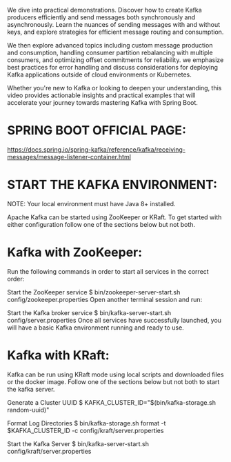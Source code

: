 We dive into practical demonstrations. Discover how to create Kafka producers efficiently and send messages both synchronously and asynchronously. Learn the nuances of sending messages with and without keys, and explore strategies for efficient message routing and consumption.

We then explore advanced topics including custom message production and consumption, handling consumer partition rebalancing with multiple consumers, and optimizing offset commitments for reliability.
we emphasize best practices for error handling and discuss considerations for deploying Kafka applications outside of cloud environments or Kubernetes.

Whether you're new to Kafka or looking to deepen your understanding, this video provides actionable insights and practical examples that will accelerate your journey towards mastering Kafka with Spring Boot.

# SPRING BOOT OFFICIAL PAGE:
https://docs.spring.io/spring-kafka/reference/kafka/receiving-messages/message-listener-container.html

# START THE KAFKA ENVIRONMENT:
NOTE: Your local environment must have Java 8+ installed.

Apache Kafka can be started using ZooKeeper or KRaft. To get started with either configuration follow one of the sections below but not both.

# Kafka with ZooKeeper:
Run the following commands in order to start all services in the correct order:

Start the ZooKeeper service
$ bin/zookeeper-server-start.sh config/zookeeper.properties
Open another terminal session and run:

Start the Kafka broker service
$ bin/kafka-server-start.sh config/server.properties
Once all services have successfully launched, you will have a basic Kafka environment running and ready to use.

# Kafka with KRaft:
Kafka can be run using KRaft mode using local scripts and downloaded files or the docker image. Follow one of the sections below but not both to start the kafka server.

Generate a Cluster UUID
$ KAFKA_CLUSTER_ID="$(bin/kafka-storage.sh random-uuid)"

Format Log Directories
$ bin/kafka-storage.sh format -t $KAFKA_CLUSTER_ID -c config/kraft/server.properties

Start the Kafka Server
$ bin/kafka-server-start.sh config/kraft/server.properties
